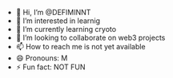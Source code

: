 - 👋 Hi, I’m @DEFIMINNT
- 👀 I’m interested in learnig
- 🌱 I’m currently learning cryoto
- 💞️ I’m looking to collaborate on web3 projects
- 📫 How to reach me is not yet available
- 😄 Pronouns: M
- ⚡ Fun fact: NOT FUN

<!---
DEFIMINNT/DEFIMINNT is a ✨ special ✨ repository because its `README.md` (this file) appears on your GitHub profile.
You can click the Preview link to take a look at your changes.
--->
